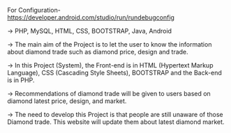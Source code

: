 For Configuration- https://developer.android.com/studio/run/rundebugconfig

-> PHP, MySQL, HTML, CSS, BOOTSTRAP, Java, Android

-> The main aim of the Project is to let the user to know the information about diamond trade such as diamond price, design and trade.

-> In this Project (System), the Front-end is in HTML (Hypertext Markup Language), CSS (Cascading Style Sheets), BOOTSTRAP and the Back-end is in PHP.

-> Recommendations of diamond trade will be given to users based on diamond latest price, design, and market. 

-> The need to develop this Project is that people are still unaware of those Diamond trade. This website will update them about latest diamond market.

